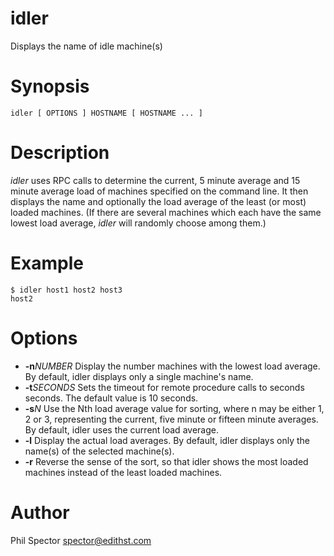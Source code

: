 # idler

Displays the name of idle machine(s)

# Synopsis

```
idler [ OPTIONS ] HOSTNAME [ HOSTNAME ... ]
```

# Description

*idler* uses RPC calls to determine the current, 5 minute average and 15
minute average load of machines specified on the command line. It then
displays the name and optionally the load average of the least (or
most) loaded machines. (If there are several machines which each have
the same lowest load average, *idler* will randomly choose among them.)

# Example
```
$ idler host1 host2 host3
host2
```

# Options

* **-n***NUMBER*
  Display the number machines with the lowest load average. By
  default, idler displays only a single machine's name.
* **-t***SECONDS*
  Sets the timeout for remote procedure calls to seconds seconds.
  The default value is 10 seconds.
* **-s***N*
  Use the Nth load average value for sorting, where n may be either
  1, 2 or 3, representing the current, five minute or fifteen minute
  averages. By default, idler uses the current load average.
* **-l**
  Display the actual load averages. By default, idler displays
  only the name(s) of the selected machine(s).
* **-r**
  Reverse the sense of the sort, so that idler shows the most
  loaded machines instead of the least loaded machines.

# Author

Phil Spector <spector@edithst.com>
